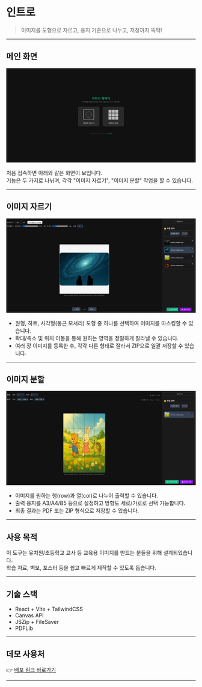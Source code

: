 # 인트로

> 이미지를 도형으로 자르고, 용지 기준으로 나누고, 저장까지 뚝딱!

---

## 메인 화면

![메인 화면](/img/img-ttukttakki/main.JPG)

처음 접속하면 아래와 같은 화면이 보입니다.  
기능은 두 가지로 나뉘며, 각각 "이미지 자르기", "이미지 분할" 작업을 할 수 있습니다.

---

## 이미지 자르기

![이미지 자르기](/img/img-ttukttakki/crop.JPG)

- 원형, 하트, 사각형(둥근 모서리) 도형 중 하나를 선택하여 이미지를 마스킹할 수 있습니다.
- 확대/축소 및 위치 이동을 통해 원하는 영역을 정밀하게 잘라낼 수 있습니다.
- 여러 장 이미지를 등록한 후, 각각 다른 형태로 잘라서 ZIP으로 일괄 저장할 수 있습니다.

---

## 이미지 분할

![이미지 분할](/img/img-ttukttakki/split.JPG)

- 이미지를 원하는 행(row)과 열(col)로 나누어 출력할 수 있습니다.
- 출력 용지를 A3/A4/B5 등으로 설정하고 방향도 세로/가로로 선택 가능합니다.
- 최종 결과는 PDF 또는 ZIP 형식으로 저장할 수 있습니다.

---

## 사용 목적

이 도구는 유치원/초등학교 교사 등 교육용 이미지를 만드는 분들을 위해 설계되었습니다.  
학습 자료, 벽보, 포스터 등을 쉽고 빠르게 제작할 수 있도록 돕습니다.

---

## 기술 스택

- React + Vite + TailwindCSS
- Canvas API
- JSZip + FileSaver
- PDFLib

---

## 데모 사용처

👉 [배포 링크 바로가기](https://pukkok.github.io/img-ttukttakki)

---
